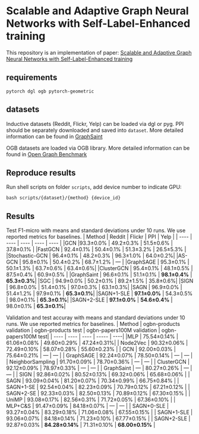 # Scalable and Adaptive Graph Neural Networks with Self-Label-Enhanced training
This repository is an implementation of paper: [Scalable and Adaptive Graph Neural Networks with Self-Label-Enhanced training](https://arxiv.org/abs/2012.15024)

## requirements
`pytorch dgl ogb pytorch-geometric`

## datasets
Inductive datasets (Reddit, Flickr, Yelp) can be loaded via dgl or pyg. PPI should be separately downloaded and saved into `dataset`. More detailed information can be found in [GraphSaint](https://github.com/GraphSAINT/GraphSAINT)

OGB datasets are loaded via OGB library. More detailed information can be found in [Open Graph Benchmark](https://ogb.stanford.edu/)

## Reproduce results
Run shell scripts on folder `scripts`, add device number to indicate GPU:

`bash scripts/{dataset}/{method} {device_id}`

## Results
Test F1-micro with means and standard deviations under 10 runs. We use reported metrics for baselines.
| Method | Reddit | Flickr |  PPI | Yelp |
| ---- | ---- | ---- | ---- | ---- |
|GCN |93.3±0.0\% | 49.2±0.3\% | 51.5±0.6\% | 37.8±0.1\% |
|FastGCN | 92.4±0.1\% | 50.4±0.1\% | 51.3±3.2\% | 26.5±5.3\% |
|Stochastic-GCN | 96.4±0.1\% | 48.2±0.3\% | 96.3±1.0\% | 64.0±0.2\%|
|AS-GCN | 95.8±0.1\% | 50.4±0.2\% | 68.7±1.2\% | — |
|GraphSAGE | 95.3±0.1\% | 50.1±1.3\% | 63.7±0.6\% | 63.4±0.6\%|
|ClusterGCN | 95.4±0.1\% | 48.1±0.5\% | 87.5±0.4\% | 60.9±0.5\% |
|GraphSaint | 96.6±0.1\% | 51.1±0.1\% | **98.1±0.4\%** | **65.3±0.3\%**|
|SGC | 94.9±0.0\% | 50.2±0.1\% | 89.2±1.5\% | 35.8±0.6\%|
|SIGN | 96.8±0.0\% | 51.4±0.1\% | 97.0±0.3\% | 63.1±0.3\%|
|SAGN | 96.9±0.0\% | 51.4±1.2\% | 97.9±0.1\% | **65.3±0.1\%**|
|SAGN+1-SLE | **97.1±0.0\%** | 54.3±0.5\% | 98.0±0.1\% | **65.3±0.1\%**|
|SAGN+2-SLE | **97.1±0.0\%** | **54.6±0.4\%** | 98.0±0.1\% | **65.3±0.1\%**|

Validation and test accuray with means and standard deviations under 10 runs. We use reported metrics for baselines.
| Method | ogbn-products validation | ogbn-products test | ogbn-papers100M validation | ogbn-papers100M test|
| ---- | ---- | ---- | ----- | ----|
|MLP | 75.54±0.14\% | 61.06±0.08\% | 49.60±0.29\% | 47.24±0.31\%|
| Node2Vec | 90.32±0.06\% | 72.49±0.10\% | 58.07±0.28\% | 55.60±0.23\% |
| GCN | 92.00±0.03\% | 75.64±0.21\% | — | — |
| GraphSAGE | 92.24±0.07\% | 78.50±0.14\% | — | — |
| NeighborSampling | 91.70±0.09\% | 78.70±0.36\% | — | — |
| ClusterGCN | 92.12±0.09\% | 78.97±0.33\% | — | — |
| GraphSaint | — | 80.27±0.26\% | — | — |
| SIGN | 92.86±0.02\% | 80.52±0.13\% | 69.32±0.06\% | 65.68±0.06\% |
| SAGN | 93.09±0.04\% | 81.20±0.07\% | 70.34±0.99\% | 66.75±0.84\% |
| SAGN+1-SE | 92.54±0.04\% | 82.23±0.09\% | 70.79±0.12\% | 67.21±0.12\% |
| SAGN+2-SE | 92.33±0.03\% | 82.50±0.13\% | 70.89±0.12\% | 67.30±0.15\% |
| UniMP | 93.08±0.17\% | 82.56±0.31\% | 71.72±0.05\% | 67.36±0.10\% |
| MLP+C\&S | 91.47±0.09\% | 84.18±0.07\% | — | — |
| SAGN+0-SLE | 93.27±0.04\% | 83.29±0.18\% | 71.06±0.08\%  |  67.55±0.15\% |
| SAGN+1-SLE | 93.06±0.07\% | 84.18±0.14\% | 71.23±0.10\%  |  67.77±0.15\% |
| SAGN+2-SLE |  92.87±0.03\% | **84.28±0.14\%** | 71.31±0.10\%  |  **68.00±0.15\%** |
